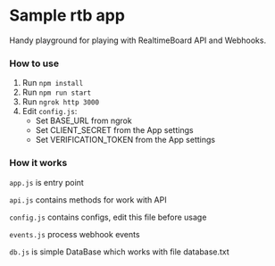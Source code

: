 # Sample rtb app
Handy playground for playing with RealtimeBoard API and Webhooks.


### How to use
1) Run `npm install`
2) Run `npm run start`
3) Run `ngrok http 3000`
4) Edit `config.js`:
    - Set BASE_URL from ngrok
    - Set CLIENT_SECRET from the App settings
    - Set VERIFICATION_TOKEN from the App settings


### How it works

`app.js` is entry point

`api.js` contains methods for work with API

`config.js` contains configs, edit this file before usage

`events.js` process webhook events
 
`db.js` is simple DataBase which works with file database.txt
